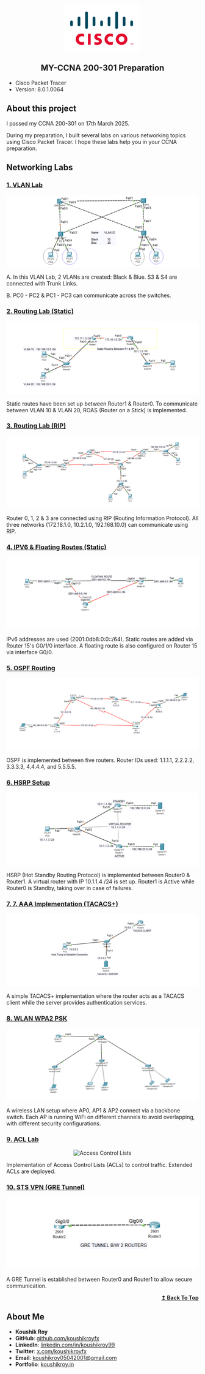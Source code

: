 <p align="center">
    <img src="./assets/cisco-logo.png" alt="Logo" width="200">
</p>

<h2 align="center">MY-CCNA 200-301 Preparation</h2>

- Cisco Packet Tracer
- Version: 8.0.1.0064

## About this project

I passed my CCNA 200-301 on 17th March 2025.

During my preparation, I built several labs on various networking topics using Cisco Packet Tracer. I hope these labs help you in your CCNA preparation.

## Networking Labs

### [1. VLAN Lab](./1.%20Vlan%20Lab.pkt)

<p align="center">
    <img src="./assets/1. Vlan Lab.png" alt="VLAN Lab">
</p>

A. In this VLAN Lab, 2 VLANs are created: Black & Blue. S3 & S4 are connected with Trunk Links.

B. PC0 - PC2 & PC1 - PC3 can communicate across the switches.

### [2. Routing Lab (Static)](./2.%20Routing%20Lab%20(Static).pkt)

<p align="center">
    <img src="./assets/2. Routing Lab (Static).png" alt="Static Routing & ROAS">
</p>

Static routes have been set up between Router1 & Router0. To communicate between VLAN 10 & VLAN 20, ROAS (Router on a Stick) is implemented.

### [3. Routing Lab (RIP)](./3.%20Routing%20Lab%20(RIP).pkt)

<p align="center">
    <img src="./assets/3. Routing Lab (RIP).png" alt="RIP Routing">
</p>

Router 0, 1, 2 & 3 are connected using RIP (Routing Information Protocol). All three networks (172.18.1.0, 10.2.1.0, 192.168.10.0) can communicate using RIP.

### [4. IPV6 & Floating Routes (Static)](./4.%20IPV6%20%26%20Floating%20Routes%20(Static).pkt)

<p align="center">
    <img src="./assets/4. IPV6 & Floating Routes (Static).png" alt="IPv6 Routing">
</p>

IPv6 addresses are used (2001:0db8:0:0::/64). Static routes are added via Router 15's G0/1/0 interface. A floating route is also configured on Router 15 via interface G0/0.

### [5. OSPF Routing](./5.%20OSPF%20Implementation.pkt)

<p align="center">
    <img src="./assets/5. OSPF Implementation.png" alt="OSPF Routing">
</p>

OSPF is implemented between five routers. Router IDs used: 1.1.1.1, 2.2.2.2, 3.3.3.3, 4.4.4.4, and 5.5.5.5.

### [6. HSRP Setup](./6.%20FHRP%20HSRP%20LAB.pkt)

<p align="center">
    <img src="./assets/6. FHRP HSRP LAB.png" alt="HSRP Setup">
</p>

HSRP (Hot Standby Routing Protocol) is implemented between Router0 & Router1. A virtual router with IP 10.1.1.4 /24 is set up. Router1 is Active while Router0 is Standby, taking over in case of failures.

### [7. 7. AAA Implementation (TACACS+)](./7.%20AAA%20Implementation%20(TACACS%2B).pkt)

<p align="center">
    <img src="./assets/7. AAA Implementation (TACACS+).png" alt="TACACS+ Authentication">
</p>

A simple TACACS+ implementation where the router acts as a TACACS client while the server provides authentication services.

### [8. WLAN WPA2 PSK](./8.%20WLAN%20WPA2%20PSK.pkt)

<p align="center">
    <img src="./assets/8. WLAN WPA2 PSK.png" alt="WPA2-PSK Wireless Network">
</p>

A wireless LAN setup where AP0, AP1 & AP2 connect via a backbone switch. Each AP is running WiFi on different channels to avoid overlapping, with different security configurations.

### [9. ACL Lab](./9.%20ACL%20Lab.pkt)

<p align="center">
    <img src="./assets/9. ACL Lab" alt="Access Control Lists">
</p>

Implementation of Access Control Lists (ACLs) to control traffic. Extended ACLs are deployed.

### [10. STS VPN (GRE Tunnel)](./10.%20STS%20VPN%20(GRE%20Tunnel).pkt)

<p align="center">
    <img src="./assets/10. STS VPN (GRE Tunnel).png" alt="GRE Tunnel">
</p>

A GRE Tunnel is established between Router0 and Router1 to allow secure communication.

<p align="right">
    <b><a href="#">↥ Back To Top</a></b>
</p>

## About Me

- **Koushik Roy**  
- **GitHub**: [github.com/koushikroyfx](https://github.com/koushikroyfx)  
- **LinkedIn**: [linkedin.com/in/koushikroy99](https://www.linkedin.com/in/koushikroy99/)  
- **Twitter**: [x.com/koushikroyfx](https://x.com/koushikroyfx)  
- **Email**: koushikroy05042001@gmail.com  
- **Portfolio**: [koushikroy.in](https://www.koushikroy.in/)  
